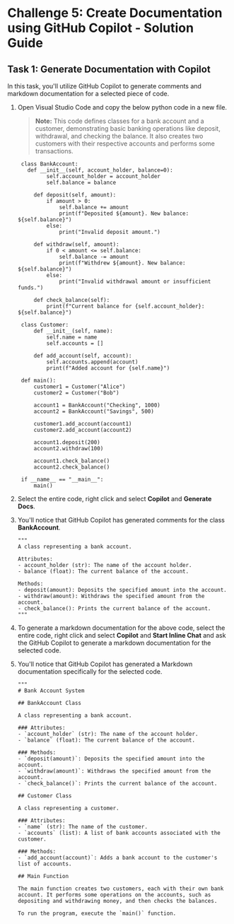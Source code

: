# Challenge 5: Create Documentation using GitHub Copilot - Solution Guide

## Task 1: Generate Documentation with Copilot

In this task, you'll utilize GitHub Copilot to generate comments and markdown documentation for a selected piece of code.

1. Open Visual Studio Code and copy the below python code in a new file.

   > **Note:** This code defines classes for a bank account and a customer, demonstrating basic banking operations like deposit, withdrawal, and checking the balance. It also creates two customers with their respective accounts and performs some transactions.

   ```
    class BankAccount:
      def __init__(self, account_holder, balance=0):
            self.account_holder = account_holder
            self.balance = balance

        def deposit(self, amount):
            if amount > 0:
                self.balance += amount
                print(f"Deposited ${amount}. New balance: ${self.balance}")
            else:
                print("Invalid deposit amount.")

        def withdraw(self, amount):
            if 0 < amount <= self.balance:
                self.balance -= amount
                print(f"Withdrew ${amount}. New balance: ${self.balance}")
            else:
                print("Invalid withdrawal amount or insufficient funds.")

        def check_balance(self):
            print(f"Current balance for {self.account_holder}: ${self.balance}")

    class Customer:
        def __init__(self, name):
            self.name = name
            self.accounts = []

        def add_account(self, account):
            self.accounts.append(account)
            print(f"Added account for {self.name}")

    def main():
        customer1 = Customer("Alice")
        customer2 = Customer("Bob")

        account1 = BankAccount("Checking", 1000)
        account2 = BankAccount("Savings", 500)

        customer1.add_account(account1)
        customer2.add_account(account2)

        account1.deposit(200)
        account2.withdraw(100)

        account1.check_balance()
        account2.check_balance()

    if __name__ == "__main__":
        main()
   ```

1. Select the entire code, right click and select **Copilot** and **Generate Docs**.

1. You'll notice that GitHub Copilot has generated comments for the class **BankAccount**.

   ```
   """
   A class representing a bank account.

   Attributes:
   - account_holder (str): The name of the account holder.
   - balance (float): The current balance of the account.

   Methods:
   - deposit(amount): Deposits the specified amount into the account.
   - withdraw(amount): Withdraws the specified amount from the account.
   - check_balance(): Prints the current balance of the account.
   """
   ```

1. To generate a markdown documentation for the above code, select the entire code, right click and select **Copilot** and **Start Inline Chat** and ask the GitHub Copilot to generate a markdown documentation for the selected code.

1. You'll notice that GitHub Copilot has generated a Markdown documentation specifically for the selected code.

   ```
   """
   # Bank Account System

   ## BankAccount Class

   A class representing a bank account.

   ### Attributes:
   - `account_holder` (str): The name of the account holder.
   - `balance` (float): The current balance of the account.

   ### Methods:
   - `deposit(amount)`: Deposits the specified amount into the account.
   - `withdraw(amount)`: Withdraws the specified amount from the account.
   - `check_balance()`: Prints the current balance of the account.

   ## Customer Class

   A class representing a customer.

   ### Attributes:
   - `name` (str): The name of the customer.
   - `accounts` (list): A list of bank accounts associated with the customer.

   ### Methods:
   - `add_account(account)`: Adds a bank account to the customer's list of accounts.

   ## Main Function

   The main function creates two customers, each with their own bank account. It performs some operations on the accounts, such as depositing and withdrawing money, and then checks the balances.

   To run the program, execute the `main()` function.
   ```
